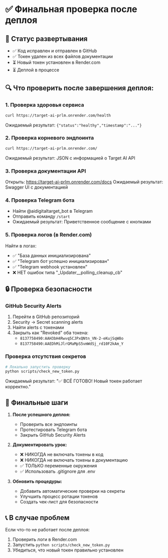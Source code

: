 # ✅ Финальная проверка после деплоя

## 🎯 Статус развертывания
- ✅ Код исправлен и отправлен в GitHub
- ✅ Токен удален из всех файлов документации
- ⏳ Новый токен установлен в Render.com
- ⏳ Деплой в процессе

## 🔍 Что проверить после завершения деплоя:

### 1. Проверка здоровья сервиса
```bash
curl https://target-ai-prlm.onrender.com/health
```
Ожидаемый результат: `{"status":"healthy","timestamp":"..."}`

### 2. Проверка корневого эндпоинта
```bash
curl https://target-ai-prlm.onrender.com/
```
Ожидаемый результат: JSON с информацией о Target AI API

### 3. Проверка документации API
Открыть: https://target-ai-prlm.onrender.com/docs
Ожидаемый результат: Swagger UI с документацией

### 4. Проверка Telegram бота
- Найти @aidigitaltarget_bot в Telegram
- Отправить команду `/start`
- Ожидаемый результат: Приветственное сообщение с кнопками

### 5. Проверка логов (в Render.com)
Найти в логах:
- ✅ "База данных инициализирована"
- ✅ "Telegram бот успешно инициализирован"
- ✅ "Telegram webhook установлен"
- ❌ НЕТ ошибок типа "_Updater__polling_cleanup_cb"

## 🔒 Проверка безопасности

### GitHub Security Alerts
1. Перейти в GitHub репозиторий
2. Security → Secret scanning alerts
3. Найти alerts с токенами
4. Закрыть как "Revoked" оба токена:
   - `8137758490:AAH3bH4Rwvq5CJPxQNtn_VN-2-eKujSqW8o`
   - `8137758490:AAEDhMiJlrGMaMpS5vmWdSj_rd10F2kAm_Y`

### Проверка отсутствия секретов
```bash
# Локально запустить проверку
python scripts/check_new_token.py
```
Ожидаемый результат: "✅ ВСЁ ГОТОВО! Новый токен работает корректно."

## 🚀 Финальные шаги

1. **После успешного деплоя:**
   - Проверить все эндпоинты
   - Протестировать Telegram бота
   - Закрыть GitHub Security Alerts

2. **Документировать урок:**
   - ❌ НИКОГДА не включать токены в код
   - ❌ НИКОГДА не включать токены в документацию
   - ✅ ТОЛЬКО переменные окружения
   - ✅ Использовать .gitignore для .env

3. **Обновить процедуры:**
   - Добавить автоматические проверки на секреты
   - Улучшить процесс ротации токенов
   - Создать чек-лист для безопасности

## 📞 В случае проблем
Если что-то не работает после деплоя:
1. Проверить логи в Render.com
2. Запустить `python scripts/check_new_token.py`
3. Убедиться, что новый токен правильно установлен
